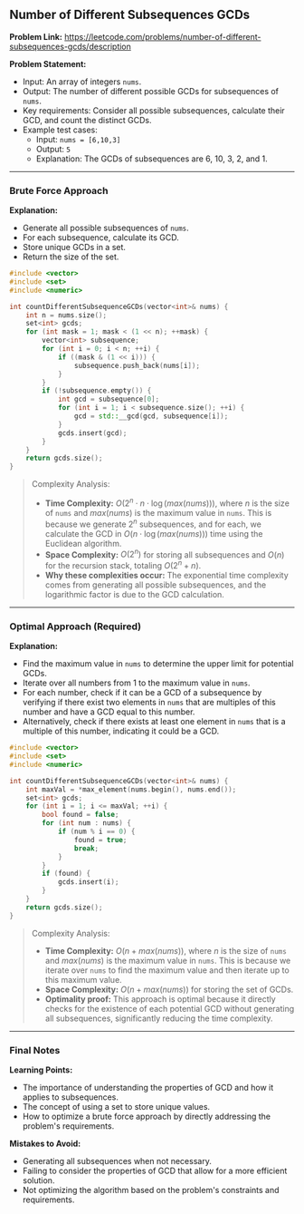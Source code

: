 ## Number of Different Subsequences GCDs
**Problem Link:** https://leetcode.com/problems/number-of-different-subsequences-gcds/description

**Problem Statement:**
- Input: An array of integers `nums`.
- Output: The number of different possible GCDs for subsequences of `nums`.
- Key requirements: Consider all possible subsequences, calculate their GCD, and count the distinct GCDs.
- Example test cases:
  - Input: `nums = [6,10,3]`
  - Output: `5`
  - Explanation: The GCDs of subsequences are 6, 10, 3, 2, and 1.

---

### Brute Force Approach
**Explanation:**
- Generate all possible subsequences of `nums`.
- For each subsequence, calculate its GCD.
- Store unique GCDs in a set.
- Return the size of the set.

```cpp
#include <vector>
#include <set>
#include <numeric>

int countDifferentSubsequenceGCDs(vector<int>& nums) {
    int n = nums.size();
    set<int> gcds;
    for (int mask = 1; mask < (1 << n); ++mask) {
        vector<int> subsequence;
        for (int i = 0; i < n; ++i) {
            if ((mask & (1 << i))) {
                subsequence.push_back(nums[i]);
            }
        }
        if (!subsequence.empty()) {
            int gcd = subsequence[0];
            for (int i = 1; i < subsequence.size(); ++i) {
                gcd = std::__gcd(gcd, subsequence[i]);
            }
            gcds.insert(gcd);
        }
    }
    return gcds.size();
}
```

> Complexity Analysis:
> - **Time Complexity:** $O(2^n \cdot n \cdot \log(max(nums)))$, where $n$ is the size of `nums` and $max(nums)$ is the maximum value in `nums`. This is because we generate $2^n$ subsequences, and for each, we calculate the GCD in $O(n \cdot \log(max(nums)))$ time using the Euclidean algorithm.
> - **Space Complexity:** $O(2^n)$ for storing all subsequences and $O(n)$ for the recursion stack, totaling $O(2^n + n)$.
> - **Why these complexities occur:** The exponential time complexity comes from generating all possible subsequences, and the logarithmic factor is due to the GCD calculation.

---

### Optimal Approach (Required)
**Explanation:**
- Find the maximum value in `nums` to determine the upper limit for potential GCDs.
- Iterate over all numbers from 1 to the maximum value in `nums`.
- For each number, check if it can be a GCD of a subsequence by verifying if there exist two elements in `nums` that are multiples of this number and have a GCD equal to this number.
- Alternatively, check if there exists at least one element in `nums` that is a multiple of this number, indicating it could be a GCD.

```cpp
#include <vector>
#include <set>
#include <numeric>

int countDifferentSubsequenceGCDs(vector<int>& nums) {
    int maxVal = *max_element(nums.begin(), nums.end());
    set<int> gcds;
    for (int i = 1; i <= maxVal; ++i) {
        bool found = false;
        for (int num : nums) {
            if (num % i == 0) {
                found = true;
                break;
            }
        }
        if (found) {
            gcds.insert(i);
        }
    }
    return gcds.size();
}
```

> Complexity Analysis:
> - **Time Complexity:** $O(n + max(nums))$, where $n$ is the size of `nums` and $max(nums)$ is the maximum value in `nums`. This is because we iterate over `nums` to find the maximum value and then iterate up to this maximum value.
> - **Space Complexity:** $O(n + max(nums))$ for storing the set of GCDs.
> - **Optimality proof:** This approach is optimal because it directly checks for the existence of each potential GCD without generating all subsequences, significantly reducing the time complexity.

---

### Final Notes

**Learning Points:**
- The importance of understanding the properties of GCD and how it applies to subsequences.
- The concept of using a set to store unique values.
- How to optimize a brute force approach by directly addressing the problem's requirements.

**Mistakes to Avoid:**
- Generating all subsequences when not necessary.
- Failing to consider the properties of GCD that allow for a more efficient solution.
- Not optimizing the algorithm based on the problem's constraints and requirements.